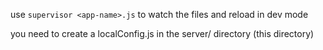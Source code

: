 use `supervisor <app-name>.js` to watch the files and reload in dev mode

you need to create a localConfig.js in the server/ directory (this directory)
